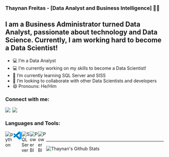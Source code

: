 ### Thaynan Freitas - [Data Analyst and Business Intelligence] 🖖🏼
## I am a Business Administrator turned Data Analyst, passionate about technology and Data Science. Currently, I am working hard to become a Data Scientist! 

- 💻 I’m a Data Analyst
- 💻 I’m currently working on my skills to become a Data Scientist!
- 🌱 I’m currently learning SQL Server and SISS
- 👯 I’m looking to collaborate with other Data Scientists and developers 
- 😄 Pronouns: He/Him

### Connect with me:

[<img align="left"  width="22px" src="https://www.aokisistemas.com.br/wp-content/uploads/2020/01/logo-linkedin-square.jpg" />](https://www.linkedin.com/in/thaynanff/)
[<img align="left"  width="22px" src="https://c8.alamy.com/comp/2CAHY32/vector-emblem-of-stackoverflow-a-popular-question-and-answer-site-about-programming-2CAHY32.jpg" />](https://pt.stackoverflow.com/users/275980/thaynan-freitas?tab=profile)

<br />

### Languages and Tools:

<img align="left" alt="python" width="26px" src="https://cdn3.iconfinder.com/data/icons/logos-and-brands-adobe/512/267_Python-512.png" />

<img align="left" alt="visual studio code" width="26px" src="https://raw.githubusercontent.com/github/explore/80688e429a7d4ef2fca1e82350fe8e3517d3494d/topics/visual-studio-code/visual-studio-code.png" />

<img align="left" alt="SQLServer" width="26px" src="https://img.icons8.com/color/2x/microsoft-sql-server.png" />

<img align="left" alt="Power BI" width="26px" src="https://i.pinimg.com/originals/a7/4f/20/a74f2088b690a02fb9639f077831fd45.jpg" />

<img align="left" alt="Power BI" width="26px" src="https://encrypted-tbn0.gstatic.com/images?q=tbn:ANd9GcQBbOBB7hjk0pf67XVpFdEitIeRgVZ8mfxlQwdqybbqIJd3qqgcuZo-Ye39I7VpH9QArfo&usqp=CAU" />

<br />

---

<img align="left" alt="Thaynan's Github Stats" src="https://github-readme-stats.vercel.app/api?username=thaynanff&show_icons=true&hide_border=true" />
